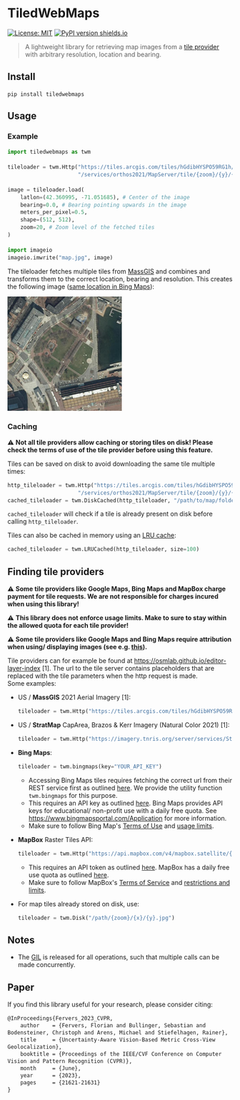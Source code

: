 # TiledWebMaps

[![License: MIT](https://img.shields.io/badge/License-MIT-yellow.svg)](https://opensource.org/licenses/MIT) [![PyPI version shields.io](https://img.shields.io/pypi/v/tiledwebmaps.svg)](https://pypi.python.org/pypi/tiledwebmaps/)

> A lightweight library for retrieving map images from a [tile provider](https://en.wikipedia.org/wiki/Tiled_web_map) with arbitrary resolution, location and bearing.

## Install

```
pip install tiledwebmaps
```

## Usage

### Example

```python
import tiledwebmaps as twm

tileloader = twm.Http("https://tiles.arcgis.com/tiles/hGdibHYSPO59RG1h/arcgis/rest" \
                      "/services/orthos2021/MapServer/tile/{zoom}/{y}/{x}") # MassGIS

image = tileloader.load(
    latlon=(42.360995, -71.051685), # Center of the image
    bearing=0.0, # Bearing pointing upwards in the image
    meters_per_pixel=0.5,
    shape=(512, 512),
    zoom=20, # Zoom level of the fetched tiles
)

import imageio
imageio.imwrite("map.jpg", image)
```

The tileloader fetches multiple tiles from [MassGIS](https://www.mass.gov/orgs/massgis-bureau-of-geographic-information) and combines and transforms them to the correct location, bearing and resolution. This creates the following image ([same location in Bing Maps](https://www.bing.com/maps/?cp=42.360995%7E-71.051683&lvl=18.5&style=a)):

<img src="images/map.jpg" width="256" height="256"/>

### Caching

:warning: **Not all tile providers allow caching or storing tiles on disk! Please check the terms of use of the tile provider before using this feature.**

Tiles can be saved on disk to avoid downloading the same tile multiple times:

```python
http_tileloader = twm.Http("https://tiles.arcgis.com/tiles/hGdibHYSPO59RG1h/arcgis/rest" \
                      "/services/orthos2021/MapServer/tile/{zoom}/{y}/{x}")
cached_tileloader = twm.DiskCached(http_tileloader, "/path/to/map/folder")
```

`cached_tileloader` will check if a tile is already present on disk before calling `http_tileloader`.

Tiles can also be cached in memory using an [LRU cache](https://en.wikipedia.org/wiki/Cache_replacement_policies#LRU):

```python
cached_tileloader = twm.LRUCached(http_tileloader, size=100)
```

## Finding tile providers

:warning: **Some tile providers like Google Maps, Bing Maps and MapBox charge payment for tile requests. We are not responsible for charges incured when using this library!**

:warning: **This library does not enforce usage limits. Make to sure to stay within the allowed quota for each tile provider!**

:warning: **Some tile providers like Google Maps and Bing Maps require attribution when using/ displaying images (see e.g. [this](https://about.google/brand-resource-center/products-and-services/geo-guidelines/#required-attribution)).**

Tile providers can for example be found at https://osmlab.github.io/editor-layer-index [1]. The url to the tile server contains placeholders that are replaced with the tile parameters when the http request is made.<br>
Some examples:

- US / **MassGIS** 2021 Aerial Imagery [1]:
    ```python
    tileloader = twm.Http("https://tiles.arcgis.com/tiles/hGdibHYSPO59RG1h/arcgis/rest/services/orthos2021/MapServer/tile/{zoom}/{y}/{x}")
    ```
- US / **StratMap** CapArea, Brazos & Kerr Imagery (Natural Color 2021) [1]:
    ```python
    tileloader = twm.Http("https://imagery.tnris.org/server/services/StratMap/StratMap21_NCCIR_CapArea_Brazos_Kerr/ImageServer/WMSServer?FORMAT=image/jpeg&VERSION=1.3.0&SERVICE=WMS&REQUEST=GetMap&LAYERS=0&STYLES=&CRS={proj}&WIDTH={width}&HEIGHT={height}&BBOX={bbox}")
    ```

- **Bing Maps**:
    ```python
    tileloader = twm.bingmaps(key="YOUR_API_KEY")
    ```
    - Accessing Bing Maps tiles requires fetching the correct url from their REST service first as outlined [here](https://learn.microsoft.com/en-us/bingmaps/rest-services/directly-accessing-the-bing-maps-tiles). We provide the utility function `twm.bingmaps` for this purpose.
    - This requires an API key as outlined [here](https://learn.microsoft.com/en-us/bingmaps/getting-started/bing-maps-dev-center-help/getting-a-bing-maps-key). Bing Maps provides API keys for educational/ non-profit use with a daily free quota. See https://www.bingmapsportal.com/Application for more information.
    - Make sure to follow Bing Map's [Terms of Use](https://www.microsoft.com/en-us/maps/product) and [usage limits](https://www.microsoft.com/en-us/maps/product#section-pst-limited-license).
- **MapBox** Raster Tiles API:
    ```python
    tileloader = twm.Http("https://api.mapbox.com/v4/mapbox.satellite/{zoom}/{x}/{y}.png?access_token=YOUR_MAPBOX_TOKEN")
    ```
    - This requires an API token as outlined [here](https://docs.mapbox.com/help/getting-started/access-tokens/). MapBox has a daily free use quota as outlined [here](https://www.mapbox.com/pricing/#tile).
    - Make sure to follow MapBox's [Terms of Service](https://www.mapbox.com/legal/tos) and [restrictions and limits](https://docs.mapbox.com/api/maps/raster-tiles/#raster-tiles-api-restrictions-and-limits).

- For map tiles already stored on disk, use:
    ```python
    tileloader = twm.Disk("/path/{zoom}/{x}/{y}.jpg")
    ```

## Notes

- The [GIL](https://en.wikipedia.org/wiki/Global_interpreter_lock) is released for all operations, such that multiple calls can be made concurrently.

## Paper
If you find this library useful for your research, please consider citing: 
```
@InProceedings{Fervers_2023_CVPR,
    author    = {Fervers, Florian and Bullinger, Sebastian and Bodensteiner, Christoph and Arens, Michael and Stiefelhagen, Rainer},
    title     = {Uncertainty-Aware Vision-Based Metric Cross-View Geolocalization},
    booktitle = {Proceedings of the IEEE/CVF Conference on Computer Vision and Pattern Recognition (CVPR)},
    month     = {June},
    year      = {2023},
    pages     = {21621-21631}
}
```